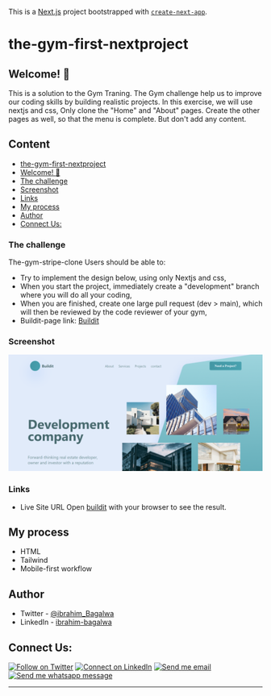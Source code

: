 This is a [Next.js](https://nextjs.org/) project bootstrapped with [`create-next-app`](https://github.com/vercel/next.js/tree/canary/packages/create-next-app).

# the-gym-first-nextproject

## Welcome! 👋

This is a solution to the Gym Traning. The Gym challenge help us to improve our coding skills by building realistic projects.
In this exercise, we will use nextjs and css, Only clone the "Home" and "About" pages. Create the other pages as well, so that the menu is complete. But don't add any content.

## Content

- [the-gym-first-nextproject](#the-gym-first-nextproject)
- [Welcome! 👋](#welcome)
- [The challenge](#the-challenge)
- [Screenshot](#screenshot)
- [Links](#links)
- [My process](#my-process)
- [Author](#author)
- [Connect Us:](#connect-us)

### The challenge

The-gym-stripe-clone
Users should be able to:

- Try to implement the design below, using only Nextjs and css,
- When you start the project, immediately create a "development" branch where you will do all your coding,
- When you are finished, create one large pull request (dev > main), which will then be reviewed by the code reviewer of your gym,
- Buildit-page link: [Buildit](<https://www.figma.com/file/P69doL9MoLiayAEAgWPb79/Buildit---Website-Building-and-Development-(Community)?node-id=1%3A22>)

### Screenshot

![the-gym-first-nextproject - desktop-page](./public/home.PNG)

### Links

- Live Site URL Open [buildit]() with your browser to see the result.

## My process

- HTML
- Tailwind
- Mobile-first workflow

## Author

- Twitter - [@ibrahim_Bagalwa](https://twitter.com/ibrahim_Bagalwa)
- LinkedIn - [ibrahim-bagalwa](https://www.linkedin.com/in/IbrahimBagalwa)

## Connect Us:

<p align="left">

[![Follow on Twitter](https://img.shields.io/badge/--twitter?label=Twitter&logo=Twitter&style=social)](https://twitter.com/ibrahim_Bagalwa) [![Connect on LinkedIn](https://img.shields.io/badge/--linkedin?label=LinkedIn&logo=LinkedIn&style=social)](https://www.linkedin.com/in/IbrahimBagalwa) [![Send me email](https://img.shields.io/badge/--gmail?label=Gmail&logo=Gmail&style=social)](mailto:bagmurhulaibrahim@gmail.com) [![Send me whatsapp message ](https://img.shields.io/badge/--whatsapp?label=Whatsapp&logo=Whatsapp&style=social)](+243971004914)

---

</p>
